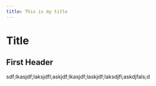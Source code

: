 ```yaml
---
title: This is my title
---
```


# Title

## First Header

sdf;lkasjdf;laksjdfl;askjdf;lkasjdf;laskjdf;laksdjfl;askdjfals;d